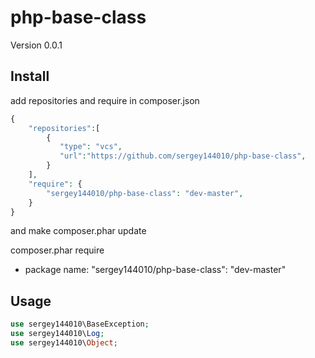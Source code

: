 php-base-class
==========================

Version 0.0.1


Install
-------
 add repositories and require in composer.json
 ```php
 {
     "repositories":[
         {
 			"type": "vcs",
            "url":"https://github.com/sergey144010/php-base-class",
         }
     ],
     "require": {
         "sergey144010/php-base-class": "dev-master",
     }
 }
 ```
 and make
 composer.phar update

 composer.phar require
  - package name: "sergey144010/php-base-class": "dev-master"


Usage
-----

```php
use sergey144010\BaseException;
use sergey144010\Log;
use sergey144010\Object;

```
